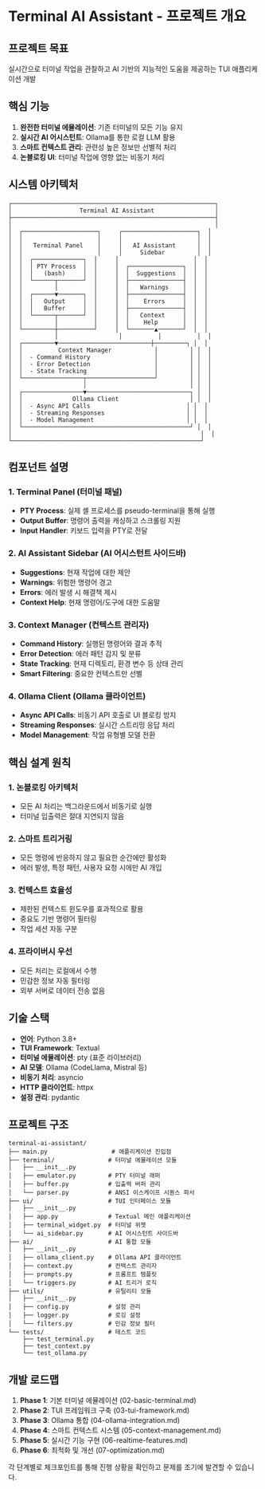 # Terminal AI Assistant - 프로젝트 개요

## 프로젝트 목표

실시간으로 터미널 작업을 관찰하고 AI 기반의 지능적인 도움을 제공하는 TUI 애플리케이션 개발

## 핵심 기능

1. **완전한 터미널 에뮬레이션**: 기존 터미널의 모든 기능 유지
2. **실시간 AI 어시스턴트**: Ollama를 통한 로컬 LLM 활용
3. **스마트 컨텍스트 관리**: 관련성 높은 정보만 선별적 처리
4. **논블로킹 UI**: 터미널 작업에 영향 없는 비동기 처리

## 시스템 아키텍처

```
┌─────────────────────────────────────────────────────────┐
│                   Terminal AI Assistant                 │
├─────────────────────────────────────────────────────────┤
│                                                         │
│  ┌─────────────────────┐     ┌─────────────────────┐  │
│  │                     │     │                     │  │
│  │   Terminal Panel    │     │   AI Assistant      │  │
│  │                     │     │     Sidebar         │  │
│  │  ┌──────────────┐  │     │                     │  │
│  │  │ PTY Process  │  │     │  ┌───────────────┐  │  │
│  │  │   (bash)     │  │     │  │  Suggestions  │  │  │
│  │  └──────┬───────┘  │     │  ├───────────────┤  │  │
│  │         │          │     │  │   Warnings    │  │  │
│  │  ┌──────▼───────┐  │     │  ├───────────────┤  │  │
│  │  │   Output     │  │     │  │    Errors     │  │  │
│  │  │   Buffer     │  │     │  ├───────────────┤  │  │
│  │  └──────┬───────┘  │     │  │   Context     │  │  │
│  │         │          │     │  │    Help       │  │  │
│  └─────────┼──────────┘     │  └───────▲───────┘  │  │
│            │                 │          │          │  │
│  ┌─────────▼──────────────────────────┼─────────┐ │  │
│  │          Context Manager            │         │ │  │
│  │  - Command History                  │         │ │  │
│  │  - Error Detection                  │         │ │  │
│  │  - State Tracking                   │         │ │  │
│  └─────────────────┬───────────────────┘         │ │  │
│                    │                             │ │  │
│  ┌─────────────────▼─────────────────────────────┐ │  │
│  │              Ollama Client                    │ │  │
│  │  - Async API Calls                           │ │  │
│  │  - Streaming Responses                       │ │  │
│  │  - Model Management                          │ │  │
│  └───────────────────────────────────────────────┘ │  │
│                                                     │  │
└─────────────────────────────────────────────────────┘
```

## 컴포넌트 설명

### 1. Terminal Panel (터미널 패널)
- **PTY Process**: 실제 셸 프로세스를 pseudo-terminal을 통해 실행
- **Output Buffer**: 명령어 출력을 캐싱하고 스크롤링 지원
- **Input Handler**: 키보드 입력을 PTY로 전달

### 2. AI Assistant Sidebar (AI 어시스턴트 사이드바)
- **Suggestions**: 현재 작업에 대한 제안
- **Warnings**: 위험한 명령어 경고
- **Errors**: 에러 발생 시 해결책 제시
- **Context Help**: 현재 명령어/도구에 대한 도움말

### 3. Context Manager (컨텍스트 관리자)
- **Command History**: 실행된 명령어와 결과 추적
- **Error Detection**: 에러 패턴 감지 및 분류
- **State Tracking**: 현재 디렉토리, 환경 변수 등 상태 관리
- **Smart Filtering**: 중요한 컨텍스트만 선별

### 4. Ollama Client (Ollama 클라이언트)
- **Async API Calls**: 비동기 API 호출로 UI 블로킹 방지
- **Streaming Responses**: 실시간 스트리밍 응답 처리
- **Model Management**: 작업 유형별 모델 전환

## 핵심 설계 원칙

### 1. **논블로킹 아키텍처**
- 모든 AI 처리는 백그라운드에서 비동기로 실행
- 터미널 입출력은 절대 지연되지 않음

### 2. **스마트 트리거링**
- 모든 명령에 반응하지 않고 필요한 순간에만 활성화
- 에러 발생, 특정 패턴, 사용자 요청 시에만 AI 개입

### 3. **컨텍스트 효율성**
- 제한된 컨텍스트 윈도우를 효과적으로 활용
- 중요도 기반 명령어 필터링
- 작업 세션 자동 구분

### 4. **프라이버시 우선**
- 모든 처리는 로컬에서 수행
- 민감한 정보 자동 필터링
- 외부 서버로 데이터 전송 없음

## 기술 스택

- **언어**: Python 3.8+
- **TUI Framework**: Textual
- **터미널 에뮬레이션**: pty (표준 라이브러리)
- **AI 모델**: Ollama (CodeLlama, Mistral 등)
- **비동기 처리**: asyncio
- **HTTP 클라이언트**: httpx
- **설정 관리**: pydantic

## 프로젝트 구조

```
terminal-ai-assistant/
├── main.py                  # 애플리케이션 진입점
├── terminal/               # 터미널 에뮬레이션 모듈
│   ├── __init__.py
│   ├── emulator.py         # PTY 터미널 래퍼
│   ├── buffer.py           # 입출력 버퍼 관리
│   └── parser.py           # ANSI 이스케이프 시퀀스 파서
├── ui/                     # TUI 인터페이스 모듈
│   ├── __init__.py
│   ├── app.py              # Textual 메인 애플리케이션
│   ├── terminal_widget.py  # 터미널 위젯
│   └── ai_sidebar.py       # AI 어시스턴트 사이드바
├── ai/                     # AI 통합 모듈
│   ├── __init__.py
│   ├── ollama_client.py    # Ollama API 클라이언트
│   ├── context.py          # 컨텍스트 관리자
│   ├── prompts.py          # 프롬프트 템플릿
│   └── triggers.py         # AI 트리거 로직
├── utils/                  # 유틸리티 모듈
│   ├── __init__.py
│   ├── config.py           # 설정 관리
│   ├── logger.py           # 로깅 설정
│   └── filters.py          # 민감 정보 필터
└── tests/                  # 테스트 코드
    ├── test_terminal.py
    ├── test_context.py
    └── test_ollama.py
```

## 개발 로드맵

1. **Phase 1**: 기본 터미널 에뮬레이션 (02-basic-terminal.md)
2. **Phase 2**: TUI 프레임워크 구축 (03-tui-framework.md)
3. **Phase 3**: Ollama 통합 (04-ollama-integration.md)
4. **Phase 4**: 스마트 컨텍스트 시스템 (05-context-management.md)
5. **Phase 5**: 실시간 기능 구현 (06-realtime-features.md)
6. **Phase 6**: 최적화 및 개선 (07-optimization.md)

각 단계별로 체크포인트를 통해 진행 상황을 확인하고 문제를 조기에 발견할 수 있습니다.